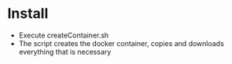# Install
- Execute createContainer.sh
- The script creates the docker container, copies and downloads everything that is necessary

